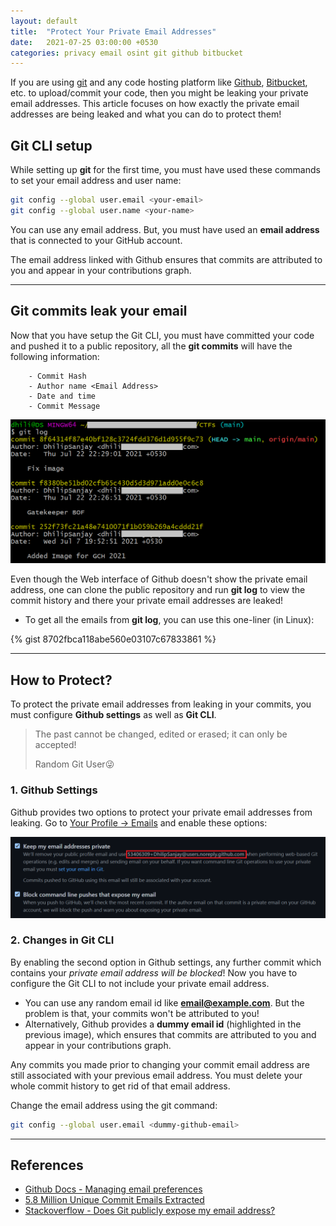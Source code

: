 ```yaml
---
layout: default
title:  "Protect Your Private Email Addresses"
date:   2021-07-25 03:00:00 +0530 
categories: privacy email osint git github bitbucket 
---
```


If you are using [git](https://git-scm.com/) and any code hosting platform like [Github](https://github.com/), [Bitbucket](https://bitbucket.org/), etc. to upload/commit your code, then you might be leaking your private email addresses. This article focuses on how exactly the private email addresses are being leaked and what you can do to protect them!


## Git CLI setup

While setting up **git** for the first time, you must have used these commands to set your email address and user name:

```bash
git config --global user.email <your-email>
git config --global user.name <your-name>
```

You can use any email address. But, you must have used an **email address** that is connected to your GitHub account. 

<div class="note set-aside blue" markdown = "1">
The email address linked with Github ensures that commits are attributed to you and appear in your contributions graph.
</div>

---

## Git commits leak your email

Now that you have setup the Git CLI, you must have committed your code and pushed it to a public repository, all the **git commits** will have the following information:

```
    - Commit Hash
    - Author name <Email Address>
    - Date and time
    - Commit Message
```

![Git Commits](/assets/post-images/2021-07-25-protect-your-private-addresses/git-commits.png)

Even though the Web interface of Github doesn't show the private email address, one can clone the public repository and run **git log** to view the commit history and there your private email addresses are leaked!

- To get all the emails from **git log**, you can use this one-liner (in Linux): 

{% gist 8702fbca118abe560e03107c67833861 %}

---

## How to Protect?

To protect the private email addresses from leaking in your commits, you must configure **Github settings** as well as **Git CLI**.

<blockquote class = "quote">
<p class="quote-text">The past cannot be changed, edited or erased; it can only be accepted!</p>
<p class="quote-text quote-credit">Random Git User😜</p>
</blockquote>


### 1. Github Settings

Github provides two options to protect your private email addresses from leaking. Go to [Your Profile -> Emails](https://github.com/settings/emails) and enable these options:

![Github Settings](/assets/post-images/2021-07-25-protect-your-private-addresses/github-settings.png)


### 2. Changes in Git CLI

By enabling the second option in Github settings, any further commit which contains your *private email address will be blocked*! Now you have to configure the Git CLI to not include your private email address. 
- You can use any random email id like **email@example.com**. But the problem is that, your commits won't be attributed to you!
- Alternatively, Github provides a **dummy email id** (highlighted in the previous image), which ensures that commits are attributed to you and appear in your contributions graph.

<div class="note set-aside blue" markdown = "1">
Any commits you made prior to changing your commit email address are still associated with your previous email address. You must delete your whole commit history to get rid of that email address.
</div>

Change the email address using the git command:

```bash
git config --global user.email <dummy-github-email>
```

---

## References

- [Github Docs - Managing email preferences](https://docs.github.com/en/github/setting-up-and-managing-your-github-user-account/managing-email-preferences)
- [5.8 Million Unique Commit Emails Extracted](https://github.com/cirosantilli/all-github-commit-emails)
- [Stackoverflow - Does Git publicly expose my email address?](https://stackoverflow.com/questions/897586/does-git-publicly-expose-my-e-mail-address)